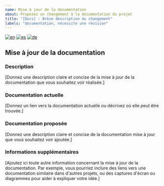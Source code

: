```yaml
---
name: Mise à jour de la documentation
about: Proposez un changement à la documentation du projet
title: "[Docs] : Brève description du changement"
labels: "documentation, nécessite une révision"
---
```


<!--
Support de mise à jour de la documentation multilingue
-->

[![en](https://img.shields.io/badge/lang-en-red.svg)](documentation_update.md)
[![es](https://img.shields.io/badge/lang-es-yellow.svg)](documentation_update.es.md)
[![de](https://img.shields.io/badge/lang-de-black.svg)](documentation_update.de.md)
<!-- [![fr](https://img.shields.io/badge/lang-fr-blue.svg)](documentation_update.fr.md) -->

## Mise à jour de la documentation

### Description

[Donnez une description claire et concise de la mise à jour de la documentation que vous souhaitez voir réalisée.]

### Documentation actuelle

[Donnez un lien vers la documentation actuelle ou décrivez où elle peut être trouvée.]

### Documentation proposée

[Donnez une description claire et concise de la documentation mise à jour que vous souhaitez voir ajoutée.]

### Informations supplémentaires

[Ajoutez ici toute autre information concernant la mise à jour de la documentation. Par exemple, vous pourriez inclure des liens vers une documentation similaire dans d'autres projets, ou des captures d'écran ou diagrammes pour aider à expliquer votre idée.]
